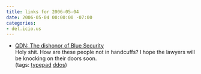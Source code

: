 ```yaml
---
title: links for 2006-05-04
date: 2006-05-04 00:00:00 -07:00
categories:
- del.icio.us
---
```


<ul class="delicious">
	<li>
		<div class="delicious-link"><a href="http://q.queso.com/archives/001917">QDN: The dishonor of Blue Security</a></div>
		<div class="delicious-extended">Holy shit. How are these people not in handcuffs? I hope the lawyers will be knocking on their doors soon.</div>
		<div class="delicious-tags">(tags: <a href="http://del.icio.us/torrez/typepad">typepad</a> <a href="http://del.icio.us/torrez/ddos">ddos</a>)</div>
	</li>
</ul>
